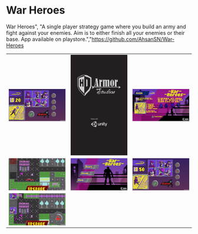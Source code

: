 # War Heroes

War Heroes", "A single player strategy game where you build an army and fight against your enemies. Aim is to either finish all your enemies or their base. App available on playstore.","https://github.com/AhsanSN/War-Heroes

<table>
  <tbody>
    <tr>
      <!-- Video 1 -->
      <td align="center">
          <img width="290" alt="Simply Notify" src="/screenshots/unnameda1.png">
          <br>
      </td>
      <!-- Video 2 -->
      <td align="center">
          <img width="290" alt="Simply Notify" src="/screenshots/unnameda2.png">
          <br>
      </td>
      <!-- Video 3 -->
      <td align="center">
          <img width="290" alt="Simply Notify" src="/screenshots/unnameda3.png">
          <br>
      </td>
    </tr>
    <tr>
      <!-- Video 4 -->
      <td align="center">
          <img width="290" alt="Simply Notify" src="/screenshots/unnameda4.png">
          <br>
      </td>
      <!-- Video 5 -->
      <td align="center">
          <img width="290" alt="Simply Notify" src="/screenshots/unnameda5.png">
          <br>
      </td>
      <td align="center">
          <img width="290" alt="Simply Notify" src="/screenshots/unnameda6.png">
          <br>
      </td>
      <!-- Video 6 -->
      <tr>
      <td align="center">
          <img width="290" alt="Simply Notify" src="/screenshots/unnameda7.png">
          <br>
      </td>
    </tr>
  </tbody>
</table>
